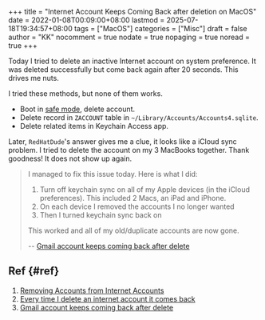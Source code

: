 +++
title = "Internet Account Keeps Coming Back after deletion on MacOS"
date = 2022-01-08T00:09:00+08:00
lastmod = 2025-07-18T19:34:57+08:00
tags = ["MacOS"]
categories = ["Misc"]
draft = false
author = "KK"
nocomment = true
nodate = true
nopaging = true
noread = true
+++

Today I tried to delete an inactive Internet account on system preference. It was deleted successfully but come back again after 20 seconds. This drives me nuts.

I tried these methods, but none of them works.

-   Boot in [safe mode](https://support.apple.com/en-us/HT201262), delete account.
-   Delete record in `ZACCOUNT` table in `~/Library/Accounts/Accounts4.sqlite`.
-   Delete related items in Keychain Access app.

Later, `RedHatDude`'s answer gives me a clue, it looks like a iCloud sync problem. I tried to delete the account on my 3 MacBooks together. Thank goodness! It does not show up again.

> I managed to fix this issue today. Here is what I did:
>
> 1.  Turn off keychain sync on all of my Apple devices (in the iCloud preferences). This included 2 Macs, an iPad and iPhone.
> 2.  On each device I removed the accounts I no longer wanted
> 3.  Then I turned keychain sync back on
>
> This worked and all of my old/duplicate accounts are now gone.
>
> -- [Gmail account keeps coming back after delete](https://discussions.apple.com/thread/252924363?login=true&sortBy=rank)


## Ref {#ref}

1.  [Removing Accounts from Internet Accounts](https://community.jamf.com/t5/jamf-pro/removing-accounts-from-internet-accounts/td-p/179654)
2.  [Every time I delete an internet account it comes back](https://www.twit.community/t/every-time-i-delete-an-internet-account-it-comes-back/9914)
3.  [Gmail account keeps coming back after delete](https://discussions.apple.com/thread/252924363?login=true)
